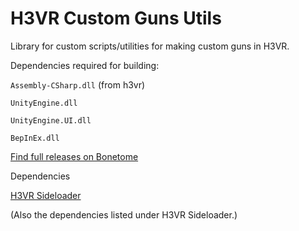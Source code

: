 # H3VR Custom Guns Utils
Library for custom scripts/utilities for making custom guns in H3VR.

Dependencies required for building:

`Assembly-CSharp.dll` (from h3vr)

`UnityEngine.dll`

`UnityEngine.UI.dll`

`BepInEx.dll`


[Find full releases on Bonetome](https://bonetome.com/h3vr/mods/160/)


Dependencies

[H3VR Sideloader](https://github.com/denikson/H3VR.Sideloader)

(Also the dependencies listed under H3VR Sideloader.)
